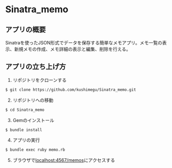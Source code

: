 # Sinatra_memo
## アプリの概要
Sinatraを使ったJSON形式でデータを保存する簡単なメモアプリ。メモ一覧の表示、新規メモの作成、メモ詳細の表示と編集、削除を行える。
## アプリの立ち上げ方
1. リポジトリをクローンする
```bash
$ git clone https://github.com/kushimegu/Sinatra_memo.git
```
2. リポジトリへの移動
```bash
$ cd Sinatra_memo
```
3. Gemのインストール
```bash
$ bundle install
```
4. アプリの実行
```bash
$ bundle exec ruby memo.rb
```
5. ブラウザで[localhost:4567/memos](http://localhost:4567/memos)にアクセスする
